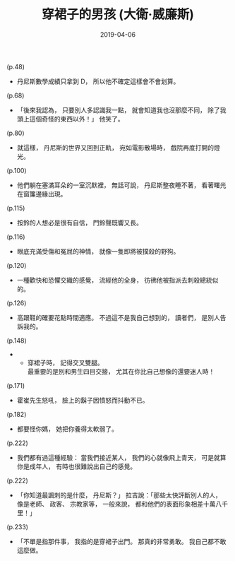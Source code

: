 ﻿---
layout: post
title: 穿裙子的男孩 (大衛‧威廉斯)
date: 2019-04-06
category: 訣
tags: [書, 佳句]
---


 (p.48)
- 丹尼斯數學成績只拿到 D，
所以他不確定這樣會不會划算。

 (p.68)
- 「後來我認為，
只要別人多認識我一點，
就會知道我也沒那麼不同，
除了我頭上這個奇怪的東西以外！」
他笑了。

<!--more-->

 (p.80)
- 就這樣，
丹尼斯的世界又回到正軌，
宛如電影散場時，
戲院再度打開的燈光。

 (p.100)
- 他們躺在塞滿耳朵的一室沉默裡，
無話可說，
丹尼斯整夜睡不著，
看著曙光在窗簾邊緣出現。

 (p.115)
- 按鈴的人想必是很有自信，
門鈴聲既響又長。

 (p.116)
- 眼底充滿受傷和冤屈的神情，
就像一隻即將被撲殺的野狗。

 (p.120)
- 一種歡快和恐懼交織的感覺，
流經他的全身，
彷彿他被指派去刺殺總統似的。

 (p.126)
- 高跟鞋的確要花點時間適應。
不過這不是我自己想到的，
讀者們，
是別人告訴我的。

 (p.148)
- - 穿裙子時， 記得交叉雙腿。<br />
最重要的是別和男生四目交接，
尤其在你比自己想像的還要迷人時！

 (p.171)
- 霍崔先生怒吼，
臉上的鬍子因憤怒而抖動不已。

 (p.182)
- 都要怪你媽，
她把你養得太軟弱了。

 (p.222)
- 我們都有過這種經驗： 當我們接近某人，
我們的心就像飛上青天，
可是就算你是成年人，
有時也很難說出自己的感覺。

 (p.222)
- 「你知道最諷刺的是什麼，
丹尼斯？」
拉吉說：「那些太快評斷別人的人，
像是老師、 政客、 宗教家等，
一般來說，
都和他們的表面形象相差十萬八千里！」

 (p.233)
- 「不單是指那件事，
我指的是穿裙子出門。
那真的非常勇敢。
我自己都不敢這麼做。